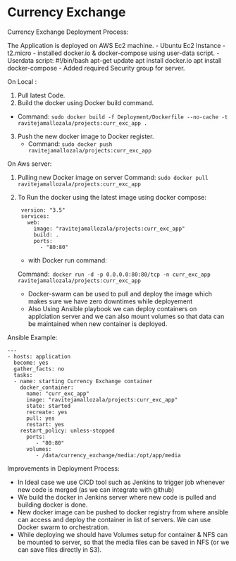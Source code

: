 # Currency Exchange
Currency Exchange Deployment Process:

The Application is deployed on AWS Ec2 machine.
	- Ubuntu Ec2 Instance - t2.micro
	- installed docker.io & docker-compose using user-data script.
		- Userdata script:
			#!/bin/bash
			apt-get update
			apt install docker.io
			apt install docker-compose
	- Added required Security group for server.

On Local :
1. Pull latest Code. 
2. Build the docker using Docker build command.
- Command: `sudo docker build -f Deployment/Dockerfile --no-cache -t ravitejamallozala/projects:curr_exc_app .`
3. Push the new docker image to Docker register.
	- Command: `sudo docker push ravitejamallozala/projects:curr_exc_app`

On Aws server:
1. Pulling new Docker image on server
	Command: `sudo docker pull ravitejamallozala/projects:curr_exc_app`
2. To Run the docker using the latest image using docker compose:

		version: "3.5"
		services:
		  web:
		  	image: "ravitejamallozala/projects:curr_exc_app"
		    build: .
		    ports:
		      - "80:80"

	- with Docker run command:	
    
	Command:` docker run -d -p 0.0.0.0:80:80/tcp -n curr_exc_app ravitejamallozala/projects:curr_exc_app`
	
	- Docker-swarm can be used to pull and deploy the image which makes sure we have zero downtimes while deployement
	- Also Using Ansible playbook we can deploy containers on applciation server and we can also mount volumes so that data can be maintained when new container is deployed.

Ansible Example:
````
---
- hosts: application
  become: yes
  gather_facts: no
  tasks:
  - name: starting Currency Exchange container
    docker_container:
      name: "curr_exc_app"
      image: "ravitejamallozala/projects:curr_exc_app"
      state: started
      recreate: yes
      pull: yes
      restart: yes
    restart_policy: unless-stopped
      ports:
         - "80:80"
      volumes:
         - /data/currency_exchange/media:/opt/app/media 
````
Improvements in Deployment Process:

- In Ideal case we use CICD  tool such as Jenkins to trigger job whenever new code is merged (as we can integrate with github)
- We build the docker in Jenkins server where new code is pulled and building docker is done.
- New docker image can be pushed to docker registry from where ansible can access and deploy the container in list of servers. We can use Docker swarm to orchestration.
- While deploying we should have Volumes setup for container & NFS can be mounted to server, so that the media files can be saved in NFS (or we can save files directly in S3).
